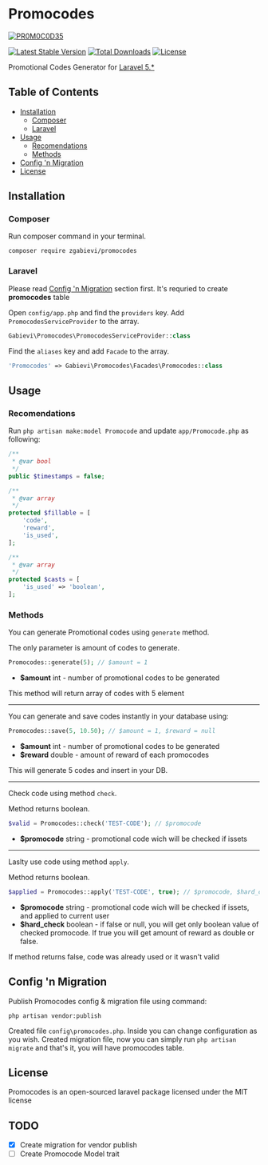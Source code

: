 # Promocodes

[![PR0M0C0D35](http://i.imgsafe.org/c1512bb.jpg)](https://github.com/zgabievi/promocodes)

[![Latest Stable Version](https://poser.pugx.org/zgabievi/promocodes/version.png)](https://packagist.org/packages/zgabievi/promocodes)
[![Total Downloads](https://poser.pugx.org/zgabievi/promocodes/d/total.png)](https://packagist.org/packages/zgabievi/promocodes)
[![License](https://poser.pugx.org/zgabievi/promocodes/license)](https://packagist.org/packages/zgabievi/promocodes)

Promotional Codes Generator for [Laravel 5.*](http://laravel.com/)

## Table of Contents
- [Installation](#installation)
    - [Composer](#composer)
    - [Laravel](#laravel)
- [Usage](#usage)
    - [Recomendations](#recomendations)
    - [Methods](#methods)
- [Config 'n Migration](#config-n-migration)
- [License](#license)

## Installation

### Composer

Run composer command in your terminal.

    composer require zgabievi/promocodes

### Laravel

Please read [Config 'n Migration](#config-n-migration) section first. It's requried to create **promocodes** table

Open `config/app.php` and find the `providers` key. Add `PromocodesServiceProvider` to the array.

```php
Gabievi\Promocodes\PromocodesServiceProvider::class
```

Find the `aliases` key and add `Facade` to the array. 

```php
'Promocodes' => Gabievi\Promocodes\Facades\Promocodes::class
```

## Usage

### Recomendations

Run `php artisan make:model Promocode` and update `app/Promocode.php` as following:

```php
/**
 * @var bool
 */
public $timestamps = false;

/**
 * @var array
 */
protected $fillable = [
	'code',
	'reward',
	'is_used',
];

/**
 * @var array
 */
protected $casts = [
	'is_used' => 'boolean',
];
```

### Methods

You can generate Promotional codes using `generate` method.

The only parameter is amount of codes to generate.


```php
Promocodes::generate(5); // $amount = 1
```

- **$amount** int - number of promotional codes to be generated

This method will return array of codes with 5 element

---

You can generate and save codes instantly in your database using:

```php
Promocodes::save(5, 10.50); // $amount = 1, $reward = null
```

- **$amount** int - number of promotional codes to be generated
- **$reward** double - amount of reward of each promocodes

This will generate 5 codes and insert in your DB.

---

Check code using method `check`.

Method returns boolean.

```php
$valid = Promocodes::check('TEST-CODE'); // $promocode
```

- **$promocode** string - promotional code wich will be checked if issets

---

Laslty use code using method `apply`.

Method returns boolean.

```php
$applied = Promocodes::apply('TEST-CODE', true); // $promocode, $hard_check = false
```

- **$promocode** string - promotional code wich will be checked if issets, and applied to current user
- **$hard_check** boolean - if false or null, you will get only boolean value of checked promocode. If true you will get amount of reward as double or false.

If method returns false, code was already used or it wasn't valid

## Config 'n Migration

Publish Promocodes config & migration file using command:

```
php artisan vendor:publish
```

Created file `config\promocodes.php`. Inside you can change configuration as you wish.
Created migration file, now you can simply run `php artisan migrate` and that's it, you will have promocodes table.

## License

Promocodes is an open-sourced laravel package licensed under the MIT license

## TODO
- [x] Create migration for vendor publish
- [ ] Create Promocode Model trait
